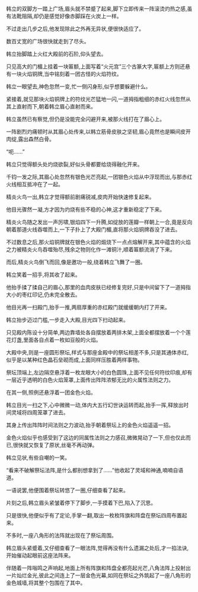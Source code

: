 
韩立的双脚方一踏上广场,眉头就不禁蹙了起来,脚下立即传来一阵滚烫灼热之感,虽有法靴阻隔,却仍是感觉好像赤脚踩在火炭上一样。

不过走出几步之后,他发现除此之外再无异状,便很快适应了。

数百丈宽的广场很快就走到了尽头。

韩立抬脚踏上火红大殿前的石阶,仰头望去。

只见高大的门楣上挂着一块匾额,上面写着“火元宫”三个古篆大字,匾额上方则还悬有一块火焰铜牌,当中铭刻着一团古怪的火焰符纹。

韩立一眼望去,神色忽然一变,忙一侧闪身形,似乎想要躲避什么。

紧接着,就见那块火焰铜牌上的符纹光芒猛地一闪,一道拇指粗细的赤红火线忽然从其上直射而下,朝着韩立眉心直射而来。

韩立虽然已有察觉,但仍是没能完全闪避开来,被那火线打在了眉心上。

一阵剧烈灼痛顿时从其眉心处传来,以韩立筋骨皮肤之坚韧,眉心竟然也是瞬间皮开肉绽,露出森然白骨。

“呃……”

韩立只觉得额头处灼烧欲裂,好似头骨都要给烧得融化开来。

千钧一发之际,其眉心处忽然有银色光芒亮起,一团银色火焰从中浮现而出,与那赤红火线相互抵冲在了一起。

精炎火鸟一出,韩立才觉得额前剧痛锐减,皮肉开始快速修复起来。

他目光骤然一凝,方才因为灼烧有些不稳的心神,这才重新稳定了下来。

精炎火鸟随之发出一声厉啸,银焰四下一升腾,如绽放的莲瓣一样朝上一合,竟是反向朝着那道火线吞噬而上,一下子扑上了大殿门楣,直将那火焰铜牌吞没了进去。

不过数息之后,那火焰铜牌就在银色火焰的煅烧下一点点熔解开来,其中蕴含的火焰之力被精炎火鸟吞噬殆尽,残余之物则化作一滩铜汁,顺着匾额流淌了下来。

而后,精炎火鸟倒飞而回,像是邀功一般,绕着韩立飞舞了一圈。

韩立笑着一招手,将其收了起来。

他抬手揉了揉自己的眉心,那里的血肉皮肤已经修复完好,只是中间留下了一道拇指大小的枣红印记,仍未完全散去。

他目光再一扫殿门,抬手一推,两扇厚重的赤红殿门就缓缓朝内打了开来。

韩立抬步迈过门槛,一步走入大殿,目光四下扫动起来。

只见殿内陈设十分简单,两边靠墙处各自摆放着两排木架,上面全都摆放着一个个莲花灯盏,里面各自点着一枚如豆般的火焰。

大殿中央,则是一座圆形祭坛,样式与那座金殿中的祭坛相差不多,只是其通体赤红,似乎是以某种红色晶石垒砌而成,上面同样压胜着两样事物。

祭坛顶端上,左边隔空悬浮着一枚龙眼大小的白色圆珠,上面不见任何符纹印痕,却有一层近乎透明的白色火焰笼罩,上面传出阵阵浓郁无比的火属性法则之力。

在其一侧,照例还悬浮着一团金色火焰。

韩立目光一扫之下,心中微微一动,体内大五行幻世诀运转而起,抬手一挥,释放出时间灵域将四周笼罩了进去。

其身上传出阵阵时间法则之力波动,抬手朝着祭坛上的金色火焰遥遥一招。

金色火焰似乎也感受到了这边的同属性法则之力感召,微微晃动了一下,但也仅此而已,很快就又恢复了原状,丝毫不再动弹。

韩立见状,有些自嘲的一笑。

“看来不破解祭坛法阵,是什么都别想拿到了……”他收起了灵域和神通,喃喃自语道。

一语说罢,他便围着祭坛转悠了一圈,仔细查看了起来。

片刻之后,韩立眉头紧皱着停下了脚步,一手摸着下巴,陷入了沉思。

只是很快,他便似乎有了定论,手掌一翻,取出一枚枚阵旗和阵盘在祭坛四周布置起来。

不多时,一座八角形的法阵就出现在了祭坛周围。

韩立眉头紧蹙着,又仔细查看了一眼法阵,觉得再没有什么遗漏之处后,才一掐法诀,开始催动起眼前这座法阵来。

伴随着一阵嗡鸣之声响起,地面上所有阵旗和阵盘全都亮起光芒,八角法阵上投射出一片灿烂金光,彼此之间连上了一层金色光幕,如同在祭坛之外筑起了一座八角形的金色城墙,将其整个包围在了其中。